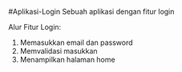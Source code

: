 #Aplikasi-Login
Sebuah aplikasi dengan fitur login

Alur Fitur Login:

1. Memasukkan email dan password
2. Memvalidasi masukkan
3. Menampilkan halaman home
